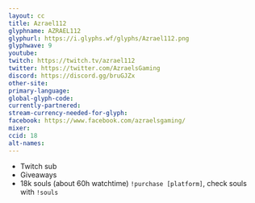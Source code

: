 ```yaml
---
layout: cc
title: Azrael112
glyphname: AZRAEL112
glyphurl: https://i.glyphs.wf/glyphs/Azrael112.png
glyphwave: 9
youtube:
twitch: https://twitch.tv/azrael112
twitter: https://twitter.com/AzraelsGaming
discord: https://discord.gg/bruGJZx
other-site:
primary-language:
global-glyph-code:
currently-partnered:
stream-currency-needed-for-glyph:
facebook: https://www.facebook.com/azraelsgaming/
mixer:
ccid: 18
alt-names:
---
```

* Twitch sub
* Giveaways
* 18k souls (about 60h watchtime) `!purchase [platform]`, check souls with `!souls`
